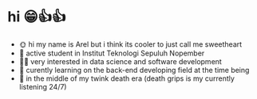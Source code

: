 # hi 😁👍👍
- 🌞 hi my name is Arel but i think its cooler to just call me sweetheart
- 📕 active student in Institut Teknologi Sepuluh Nopember
- 🐱‍🏍 very interested in data science and software development
- 🤖 curently learning on the back-end developing field at the time being
- 🎵 in the middle of my twink death era (death grips is my currently listening 24/7)
